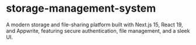 # storage-management-system
A modern storage and file-sharing platform built with Next.js 15, React 19, and Appwrite, featuring secure authentication, file management, and a sleek UI.
